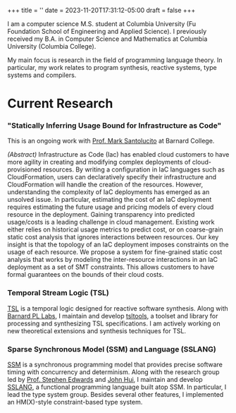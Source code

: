 +++
title = ''
date = 2023-11-20T17:31:12-05:00
draft = false
+++

I am a computer science M.S. student at Columbia University (Fu Foundation School of Engineering and Applied Science). I previously received my B.A. in Computer Science and Mathematics at Columbia University (Columbia College).

My main focus is research in the field of programming language theory. In particular, my work relates to program synthesis, reactive systems, type systems and compilers.

# Current Research

### "Statically Inferring Usage Bound for Infrastructure as Code"

This is an ongoing work with [Prof. Mark Santolucito](https://www.marksantolucito.com/) at Barnard College.

_(Abstract)_
Infrastructure as Code (Iac) has enabled cloud customers to have more agility in creating and modifying complex deployments of cloud-provisioned resources. By writing a configuration in IaC languages such as CloudFormation, users can declaratively specify their infrastructure and CloudFormation will handle the creation of the resources. However, understanding the complexity of IaC deployments has emerged as an unsolved issue. In particular, estimating the cost of an IaC deployment requires estimating the future usage and pricing models of every cloud resource in the deployment. Gaining transparency into predicted usage/costs is a leading challenge in cloud management. Existing work either relies on historical usage metrics to predict cost, or on coarse-grain static cost analysis that ignores interactions between resources. Our key insight is that the topology of an IaC deployment imposes constraints on the usage of each resource. We propose a system for fine-grained static cost analysis that works by modeling the inter-resource interactions in an IaC deployment as a set of SMT constraints. This allows customers to have formal guarantees on the bounds of their cloud costs.


### Temporal Stream Logic (TSL)

[TSL](https://www.marksantolucito.com/papers/cav-19.pdf) is a temporal logic designed for reactive software synthesis. Along with [Barnard PL Labs](https://barnard-pl-labs.github.io/), I maintain and develop [tsltools](https://github.com/barnard-PL-Labs/tsltools/), a toolset and library for processing and synthesizing TSL specifications. I am actively working on new theoretical extensions and synthesis techniques for TSL.

### Sparse Synchronous Model (SSM) and Language (SSLANG)

[SSM](https://www.cs.columbia.edu/~sedwards/papers/edwards2020sparse.pdf) is a synchronous programming model that provides precise software timing with concurrency and determinism. Along with the research group led by [Prof. Stephen Edwards](https://www.cs.columbia.edu/~sedwards/) and [John Hui](https://j-hui.com/), I maintain and develop [SSLANG](https://github.com/ssm-lang/sslang), a functional programming language built atop SSM. In particular, I lead the type system group. Besides several other features, I implemented an HM(X)-style constraint-based type system.